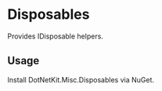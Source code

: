 # Disposables
Provides IDisposable helpers.

## Usage
Install DotNetKit.Misc.Disposables via NuGet.
